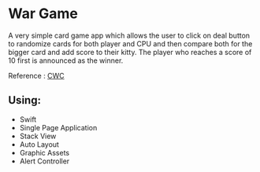 # War Game

A very simple card game app which allows the user to click on deal button to randomize cards for both player and CPU and then compare both for the bigger card and add score to their kitty. The player who reaches a score of 10 first is announced as the winner.

Reference : [CWC](http://codewithchris.com/how-to-make-iphone-apps-with-no-programming-experience/?utm_source=twitter&utm_medium=social&utm_campaign=SocialWarfare#app)

## Using:
* Swift
* Single Page Application
* Stack View
* Auto Layout
* Graphic Assets
* Alert Controller
